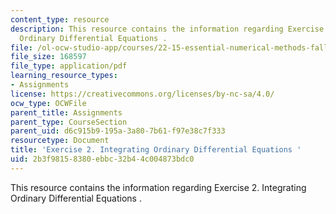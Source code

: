 ```yaml
---
content_type: resource
description: This resource contains the information regarding Exercise 2. Integrating
  Ordinary Differential Equations .
file: /ol-ocw-studio-app/courses/22-15-essential-numerical-methods-fall-2014/2b3f98158380ebbc32b44c004873bdc0_MIT22_15F14_ex02.pdf
file_size: 168597
file_type: application/pdf
learning_resource_types:
- Assignments
license: https://creativecommons.org/licenses/by-nc-sa/4.0/
ocw_type: OCWFile
parent_title: Assignments
parent_type: CourseSection
parent_uid: d6c915b9-195a-3a80-7b61-f97e38c7f333
resourcetype: Document
title: 'Exercise 2. Integrating Ordinary Differential Equations '
uid: 2b3f9815-8380-ebbc-32b4-4c004873bdc0
---
```

This resource contains the information regarding Exercise 2. Integrating Ordinary Differential Equations .